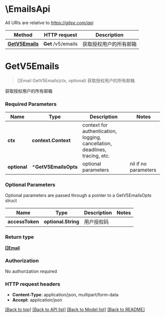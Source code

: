 # \EmailsApi

All URIs are relative to *https://gitee.com/api*

Method | HTTP request | Description
------------- | ------------- | -------------
[**GetV5Emails**](EmailsApi.md#GetV5Emails) | **Get** /v5/emails | 获取授权用户的所有邮箱


# **GetV5Emails**
> []Email GetV5Emails(ctx, optional)
获取授权用户的所有邮箱

获取授权用户的所有邮箱

### Required Parameters

Name | Type | Description  | Notes
------------- | ------------- | ------------- | -------------
 **ctx** | **context.Context** | context for authentication, logging, cancellation, deadlines, tracing, etc.
 **optional** | ***GetV5EmailsOpts** | optional parameters | nil if no parameters

### Optional Parameters
Optional parameters are passed through a pointer to a GetV5EmailsOpts struct

Name | Type | Description  | Notes
------------- | ------------- | ------------- | -------------
 **accessToken** | **optional.String**| 用户授权码 | 

### Return type

[**[]Email**](Email.md)

### Authorization

No authorization required

### HTTP request headers

 - **Content-Type**: application/json, multipart/form-data
 - **Accept**: application/json

[[Back to top]](#) [[Back to API list]](../README.md#documentation-for-api-endpoints) [[Back to Model list]](../README.md#documentation-for-models) [[Back to README]](../README.md)

